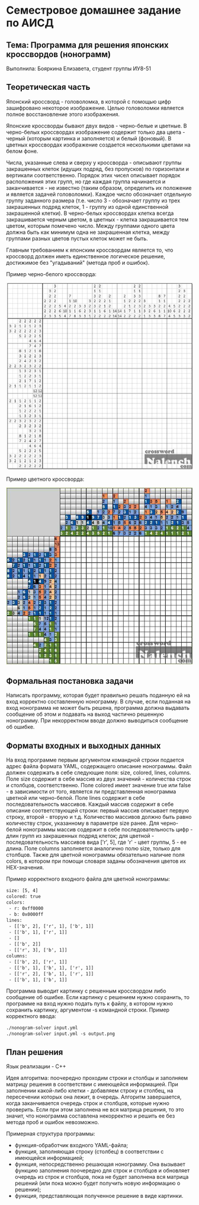 # Семестровое домашнее задание по АИСД
## Тема: Программа для решения японских кроссвордов (нонограмм)
Выполнила: Бояркина Елизавета, студент группы ИУ8-51

## Теоретическая часть
Японский кроссворд - головоломка, в которой с помощью цифр зашифровано некоторое изображение. Целью головоломки является 
полное восстановление этого изображения.

Японские кроссворды бывают двух видов - черно-белые и цветные. В черно-белых кроссвордах изображение содержит только 
два цвета - черный (которым картинка и заполняется) и белый (фоновый). В цветных кроссвордах изображение создается 
несколькими цветами на белом фоне.

Числа, указанные слева и сверху у кроссворда - описывают группы закрашенных клеток (идущих подряд, без пропусков) по 
горизонтали и вертикали соответственно. Порядок этих чисел описывает порядок расположения этих групп, но где 
каждая группа начинается и заканчивается - не известно (таким образом, определить их положение и является задачей 
головоломки). Каждое число обозначает отдельную группу заданного размера (т.е. число 3 - обозначает группу из 
трех закрашенных подряд клеток, 1 - группу из одной единственной закрашенной клетки). В черно-белых кроссвордах клетка 
всегда закрашивается черным цветом, в цветных - клетка закрашивается тем цветом, которым помечено число. Между 
группами одного цвета должна быть как минимум одна не закрашенная клетка, между группами разных цветов пустых клеток 
может не быть.

Главным требованием к японским кроссвордам является то, что кроссворд должен иметь единственное логическое решение, 
достижимое без "угадываний" (метода проб и ошибок).

Пример черно-белого кроссворда:

![alt text](pictures/black_and_white.png "Пример черно-белого кроссворда")

Пример цветного кроссворда:

![alt text](pictures/colored.png "Пример цветного кроссворда")

## Формальная постановка задачи
Написать программу, которая будет правильно решать поданную ей на вход корректно составленную нонограмму. В случае, если 
поданная на вход нонограмма не может быть решена, программа должна выдавать сообщение об этом и подавать на выход 
частично решенную нонограмму. При некорректном вводе должно выводиться сообщение об ошибке.

## Форматы входных и выходных данных
На вход программе первым аргументом командной строки подается адрес файла формата YAML, содержащего описание нонограммы.
Файл должен содержать в себе следующие поля: size, colored, lines, columns. Поле size содержит в себе массив из двух
значений - количества строк и столбцов, соответственно. Поле colored имеет значение true или false - в зависимости от
того, является ли представленная нонограмма цветной или черно-белой. Поле lines содержит в себе последовательность 
массивов. Каждый массив содержит в себе описание соответствующей строки: первый массив описывает первую строку, 
второй - вторую и т.д. Количество массивов должно быть равно количеству строк, указанному в параметре size ранее. Для
черно-белой нонограммы массив содержит в себе последовательность цифр - длин групп из закрашенных подряд клеток; 
для цветной - последовательность массивов вида ['r', 5], где 'r' - цвет группы, 5 - ее длина. Поле columns заполняется 
аналогично полю size, только для столбцов. Также для цветной нонограммы обязательно наличие поля colors, в котором при 
помощи словаря заданы обозначения цветов их HEX-значения.
  
Пример корректного входного файла для цветной нонограммы:

```
size: [5, 4]
colored: true
colors:
 - r: 0xff0000
 - b: 0x0000ff
lines:
 - [['b', 2], ['r', 1], ['b', 1]]
 - [['b', 1], ['r', 1]]
 - []
 - [['b', 2]]
 - [['r', 3], ['b', 1]]
columns:
 - [['b', 2], ['r', 1]]
 - [['b', 1], ['b', 1], ['r', 1]]
 - [['r', 2], ['b', 1], ['r', 1]]
 - [['b', 1], ['b', 1]]
```

Программа выводит картинку с решенным кроссвордом либо сообщение об ошибке. Если картинку с решением нужно сохранить, 
то программе на вход нужно подать путь к файлу, в котором нужно сохранить картинку, аргументом -s командной строки. 
Пример корректного ввода:

```
./nonogram-solver input.yml
./nonogram-solver input.yml -s output.png
```

## План решения
Язык реализации - C++

Идея алгоритма: поочередно проходим строки и столбцы и заполняем матрицу решения в соответствии с имеющейся информацией.
При заполнении какой-либо клетки - добавляем строку и столбец, на пересечении которых она лежит, в очередь. Алгоритм 
завершается, когда заканчивается очередь строк и столбцов, которые нужно проверить. Если при этом заполнена не вся 
матрица решения, то это значит, что нонограмма составлена некорректно и решить ее без метода проб и ошибок невозможно.

Примерная структура программы:
- функция-обработчик входного YAML-файла;
- функция, заполняющая строку (столбец) в соответствии с имеющейся информацией;
- функция, непосредственно решающая нонограмму. Она вызывает функцию заполнения поочередно для строк и столбцов и 
  обновляет очередь из строк и столбцов, пока не будет заполнена вся матрица решений (или пока можно будет получить 
  новую информацию о решении);
- функция, представляющая полученное решение в виде картинки.
